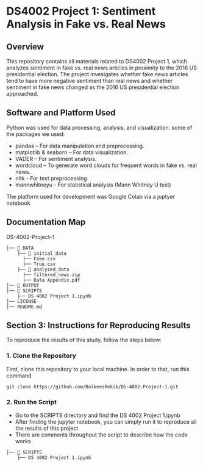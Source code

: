 # DS4002 Project 1: Sentiment Analysis in Fake vs. Real News 

## Overview
This repository contains all materials related to DS4002 Project 1, which analyzes sentiment in fake vs. real news articles in proximity to the 2016 US presidential election. The project invesigates whether fake news articles tend to have more negative sentiment than real news and whether sentiment in fake news changed as the 2016 US presidential election approached.

## Software and Platform Used
Python was used for data processing, analysis, and visualization.
some of the packages we used: 
- pandas – For data manipulation and preprocessing.
- matplotlib & seaborn – For data visualization.
- VADER – For sentiment analysis.
- wordcloud – To generate word clouds for frequent words in fake vs. real news.
- nltk - For text preprocessing
- mannwhitneyu - For statistical analysis (Mann Whitney U test)

The platform used for development was Google Colab via a juptyer notebook

## Documentation Map

DS-4002-Project-1 

```
│── 📂 DATA 
    ├── 📂 initial_data 
      ├── Fake.csv      
      ├── True.csv
    ├── 📂 analyzed_data 
      ├── filtered_news.zip     
      ├── Data Appendix.pdf    
│── 📂 OUTPUT 
│── 📂 SCRIPTS
    ├── DS 4002 Project 1.ipynb
│── LICENSE 
│── README.md     
```

## Section 3: Instructions for Reproducing Results
To reproduce the results of this study, follow the steps below:

### **1. Clone the Repository**
First, clone this repository to your local machine. In order to that, run this command
```
git clone https://github.com/BalkeesRekik/DS-4002-Project-1.git
```
### **2. Run the Script**
- Go to the SCRIPTS directory and find the DS 4002 Project 1.ipynb
- After finding the jupyter notebook, you can simply run it to reproduce all the results of this project
- There are comments throughout the script to describe how the code works
```
│── 📂 SCRIPTS
    ├── DS 4002 Project 1.ipynb
```



